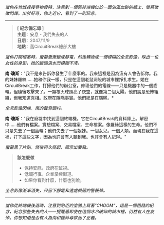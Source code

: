 _當你在地城裡搜尋物資時，注意到一個舊終端機位於一面沾滿血跡的牆上，螢幕微微閃爍。出於好奇，你走近它，看到了一則訊息。_

---

> **[ 紀念備忘錄 ]**  
> **主題**：安息 - 我們失去的人  
> **日期**：2047/11/9  
> **地點**：舊CircuitBreak總部大樓

_當你打開檔案時，螢幕漸漸變成靜電，然後轉換成一個模糊的全息影像，映出一位女性的身影，她的臉因淚水而模糊不清。_

**南·瓊斯**："我不是來告訴你發生了什麼事的。我來這裡是因為沒有人會告訴你。我的妹妹羅絲……她和你我一樣，只是在這個老鼠洞般的城市裡掙扎求生。她在CircuitBreak工作，打掃他們的辦公室，修理他們的電線——只是機器中的一個齒輪。但隨後攻擊來了。一顆核火球照亮了夜空，就像第二個太陽。他們說是恐怖組織，但我知道真相。政府在隱瞞事實。他們總是在隱瞞。\*

_全息影像閃爍，南的聲音顫抖。_

**南·瓊斯**："我在廢墟中找到這個終端機。它在CircuitBreak的資料庫上。解密中……他們有檔案。實驗檔案、交易檔案、生命檔案。像羅絲這樣的生命。他們不只是失去了一個齒輪；他們失去了一個姐妹。一個女兒。一個人類。而現在我在這裡，打下這些文字，因為也許會有人聽到我。也許會有人記得。"

_螢幕黑了片刻，然後再次亮起，顯示出要點。_

> **該怎麼做**
>
> - 保持安靜。政府在監視。
> - 低調行事。企業掌控街道。
> - 如果你看到什麼，什麼也別說。

_全息影像漸漸消失，只留下靜電和遠處微弱的警報聲。_

---

_當你從終端機後退時，注意到附近的塗鴉上寫著“CHOOM”，這是一個粗糙的紀念，紀念那些失去的人——提醒著即使在這個冰冷破碎的城市裡，仍然有人在哀悼。你想知道是否有人為南和羅絲尋求到了正義。_
